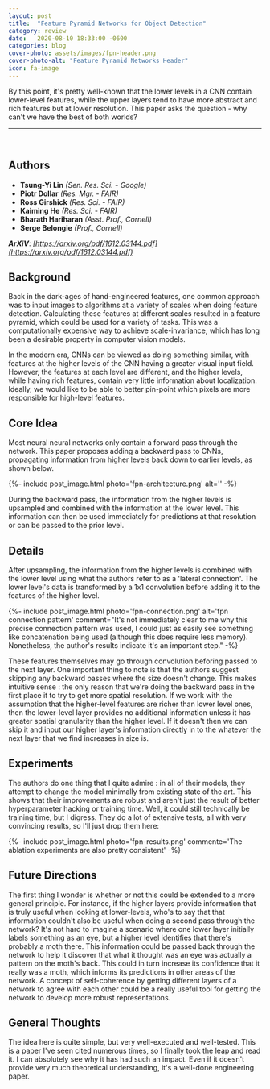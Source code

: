 ```yaml
---
layout: post
title:  "Feature Pyramid Networks for Object Detection"
category: review
date:   2020-08-10 18:33:00 -0600
categories: blog
cover-photo: assets/images/fpn-header.png
cover-photo-alt: "Feature Pyramid Networks Header"
icon: fa-image
---
```


By this point, it's pretty well-known that the lower levels in a CNN contain lower-level features, while the upper layers tend to have more abstract and rich features but at lower resolution.
This paper asks the question - why can't we have the best of both worlds?

----------------------------
<br/>

## Authors
 - **Tsung-Yi Lin** *(Sen. Res. Sci. - Google)*
 - **Piotr Dollar** *(Res. Mgr. -  FAIR)*  
 - **Ross Girshick** *(Res. Sci. - FAIR)*
 - **Kaiming He** *(Res. Sci. - FAIR)*
 - **Bharath Hariharan** *(Asst. Prof., Cornell)*
 - **Serge Belongie** *(Prof., Cornell)*
 
***ArXiV***: *[https://arxiv.org/pdf/1612.03144.pdf](https://arxiv.org/pdf/1612.03144.pdf)*
 
## Background

Back in the dark-ages of hand-engineered features, one common approach was to input images to algorithms at a variety of scales when doing feature detection.
Calculating these features at different scales resulted in a feature pyramid, which could be used for a variety of tasks.
This was a computationally expensive way to achieve scale-invariance, which has long been a desirable property in computer vision models.

In the modern era, CNNs can be viewed as doing something similar, with features at the higher levels of the CNN having a greater visual input field.
However, the features at each level are different, and the higher levels, while having rich features, contain very little information about localization.
Ideally, we would like to be able to better pin-point which pixels are more responsible for high-level features.

## Core Idea

Most neural neural networks only contain a forward pass through the network.
This paper proposes adding a backward pass to CNNs, propagating information from higher levels back down to earlier levels, as shown below.

{%- include post_image.html photo='fpn-architecture.png' alt='' -%}

During the backward pass, the information from the higher levels is upsampled and combined with the information at the lower level.
This information can then be used immediately for predictions at that resolution or can be passed to the prior level.

## Details
After upsampling, the information from the higher levels is combined with the lower level using what the authors refer to as a 'lateral connection'.
The lower level's data is transformed by a 1x1 convolution before adding it to the features of the higher level.

{%- include post_image.html photo='fpn-connection.png' alt='fpn connection pattern' comment="It's not immediately clear to me why this precise connection pattern was used, I could just as easily see something like concatenation being used (although this does require less memory). Nonetheless, the author's results indicate it's an important step." -%}

These features themselves may go through convolution beforing passed to the next layer.
One important thing to note is that the authors suggest skipping any backward passes where the size doesn't change.
This makes intuitive sense : the only reason that we're doing the backward pass in the first place it to try to get more spatial resolution.
If we work with the assumption that the higher-level features are richer than lower level ones, then the lower-level layer provides no additional information unless it has greater spatial granularity than the higher level.
If it doesn't then we can skip it and input our higher layer's information directly in to the whatever the next layer that we find increases in size is.

## Experiments

The authors do one thing that I quite admire : in all of their models, they attempt to change the model minimally from existing state of the art.
This shows that their improvements are robust and aren't just the result of better hyperparameter hacking or training time.
Well, it could still technically be training time, but I digress.
They do a lot of extensive tests, all with very convincing results, so I'll just drop them here:

{%- include post_image.html photo='fpn-results.png' commente='The ablation experiments are also pretty consistent' -%}

## Future Directions 

The first thing I wonder is whether or not this could be extended to a more general principle.
For instance, if the higher layers provide information that is truly useful when looking at lower-levels, who's to say that that information couldn't also be useful when doing a second pass through the network?
It's not hard to imagine a scenario where one lower layer initially labels something as an eye, but a higher level identifies that there's probably a moth there.
This information could be passed back through the network to help it discover that what it thought was an eye was actually a pattern on the moth's back.
This could in turn increase its confidence that it really was a moth, which informs its predictions in other areas of the network.
A concept of self-coherence by getting different layers of a network to agree with each other could be a really useful tool for getting the network to develop more robust representations.

## General Thoughts
The idea here is quite simple, but very well-executed and well-tested.
This is a paper I've seen cited numerous times, so I finally took the leap and read it.
I can absolutely see why it has had such an impact.
Even if it doesn't provide very much theoretical understanding, it's a well-done engineering paper.
